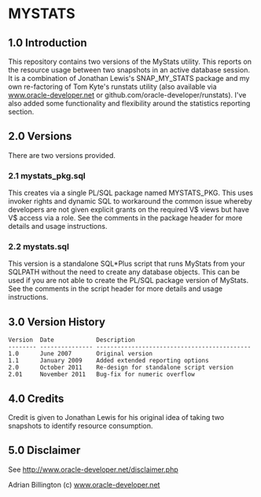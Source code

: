 # MYSTATS

## 1.0 Introduction
This repository contains two versions of the MyStats utility. This reports on the resource usage between two snapshots in an active database session. It is a combination of Jonathan Lewis's SNAP_MY_STATS package and my own re-factoring of Tom Kyte's runstats utility (also available via www.oracle-developer.net or github.com/oracle-developer/runstats). I've also added some functionality and flexibility around the statistics reporting section.

## 2.0 Versions
There are two versions provided.

### 2.1 mystats_pkg.sql
This creates via a single PL/SQL package named MYSTATS_PKG. This uses invoker rights and dynamic SQL to workaround the common issue whereby developers are not given explicit grants on the required V$ views but have V$ access via a role. See the comments in the package header for more details and usage instructions.

### 2.2 mystats.sql
This version is a standalone SQL*Plus script that runs MyStats from your SQLPATH without the need to create any database objects. This can be used if you are not able to create the PL/SQL package version of MyStats. See the comments in the script header for more details and usage instructions.

## 3.0 Version History
```
Version  Date            Description
-------- --------------- --------------------------------------------
1.0      June 2007       Original version
1.1      January 2009    Added extended reporting options
2.0      October 2011    Re-design for standalone script version
2.01     November 2011   Bug-fix for numeric overflow
```

## 4.0 Credits
Credit is given to Jonathan Lewis for his original idea of taking two snapshots to identify resource consumption.

## 5.0 Disclaimer
See http://www.oracle-developer.net/disclaimer.php

Adrian Billington
(c) www.oracle-developer.net
